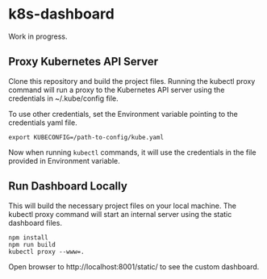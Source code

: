 # k8s-dashboard

Work in progress.

## Proxy Kubernetes API Server

Clone this repository and build the project files.
Running the kubectl proxy command will run a proxy to the Kubernetes API server using
the credentials in ~/.kube/config file.

To use other credentials, set the Environment variable pointing to the credentials yaml file.
```
export KUBECONFIG=/path-to-config/kube.yaml
```

Now when running `kubectl` commands, it will use the credentials in the file provided in Environment variable.

## Run Dashboard Locally
This will build the necessary project files on your local machine.
The kubectl proxy command will start an internal server using the static dashboard files.
```
npm install
npm run build
kubectl proxy --www=.
``` 

Open browser to http://localhost:8001/static/ to see the custom dashboard.

